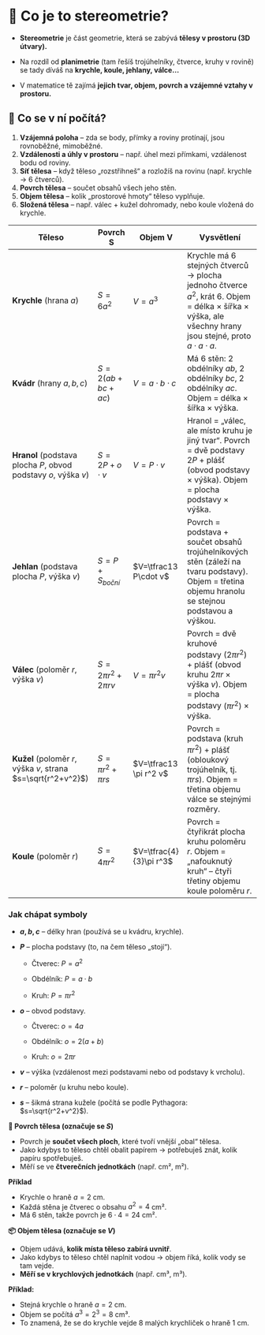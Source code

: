 # 🔷 Co je to stereometrie?

- **Stereometrie** je část geometrie, která se zabývá **tělesy v prostoru (3D útvary).**

- Na rozdíl od **planimetrie** (tam řešíš trojúhelníky, čtverce, kruhy v rovině) se tady díváš na **krychle, koule, jehlany, válce…**

- V matematice tě zajímá **jejich tvar, objem, povrch a vzájemné vztahy v prostoru.**

## 🔷 Co se v ní počítá?

1. **Vzájemná poloha** – zda se body, přímky a roviny protínají, jsou rovnoběžné, mimoběžné.
1. **Vzdálenosti a úhly v prostoru** – např. úhel mezi přímkami, vzdálenost bodu od roviny.
1. **Síť tělesa** – když těleso „rozstřihneš“ a rozložíš na rovinu (např. krychle → 6 čtverců).
1. **Povrch tělesa** – součet obsahů všech jeho stěn.
1. **Objem tělesa** – kolik „prostorové hmoty“ těleso vyplňuje.
1. **Složená tělesa** – např. válec + kužel dohromady, nebo koule vložená do krychle.


| Těleso | Povrch S | Objem V | Vysvětlení |
|---|---|---|---|
| **Krychle** (hrana $a$) | $S=6a^2$ | $V=a^3$ | Krychle má 6 stejných čtverců → plocha jednoho čtverce $a^2$, krát 6. Objem = délka × šířka × výška, ale všechny hrany jsou stejné, proto $a\cdot a\cdot a$. |
| **Kvád­r** (hrany $a,b,c$) | $S=2(ab+bc+ac)$ | $V=a\cdot b\cdot c$ | Má 6 stěn: 2 obdélníky $ab$, 2 obdélníky $bc$, 2 obdélníky $ac$. Objem = délka × šířka × výška. |
| **Hranol** (podstava plocha $P$, obvod podstavy $o$, výška $v$) | $S=2P+o\cdot v$ | $V=P\cdot v$ | Hranol = „válec, ale místo kruhu je jiný tvar“. Povrch = dvě podstavy $2P$ + plášť (obvod podstavy × výška). Objem = plocha podstavy × výška. |
| **Jehlan** (podstava plocha $P$, výška $v$) | $S=P+S_{boční}$ | $V=\tfrac13 P\cdot v$ | Povrch = podstava + součet obsahů trojúhelníkových stěn (záleží na tvaru podstavy). Objem = třetina objemu hranolu se stejnou podstavou a výškou. |
| **Válec** (poloměr $r$, výška $v$) | $S=2\pi r^2 + 2\pi r v$ | $V=\pi r^2 v$ | Povrch = dvě kruhové podstavy $(2\pi r^2)$ + plášť (obvod kruhu $2\pi r$ × výška $v$). Objem = plocha podstavy $(\pi r^2)$ × výška. |
| **Kužel** (poloměr $r$, výška $v$, strana $s=\sqrt{r^2+v^2}$) | $S=\pi r^2 + \pi r s$ | $V=\tfrac13 \pi r^2 v$ | Povrch = podstava (kruh $\pi r^2$) + plášť (obloukový trojúhelník, tj. $\pi r s$). Objem = třetina objemu válce se stejnými rozměry. |
| **Koule** (poloměr $r$) | $S=4\pi r^2$ | $V=\tfrac{4}{3}\pi r^3$ | Povrch = čtyřikrát plocha kruhu poloměru $r$. Objem = „nafouknutý kruh“ – čtyři třetiny objemu koule poloměru $r$. |

### Jak chápat symboly

- **$a, b, c$** – délky hran (používá se u kvádru, krychle).

- **$P$** – plocha podstavy (to, na čem těleso „stojí“).

    - Čtverec: $P=a^2$

    - Obdélník: $P=a \cdot b$

    - Kruh: $P=\pi r^2$

- **$o$** – obvod podstavy.

    - Čtverec: $o=4a$

    - Obdélník: $o=2(a+b)$

    - Kruh: $o=2\pi r$

- **$v$** – výška (vzdálenost mezi podstavami nebo od podstavy k vrcholu).

- **$r$** – poloměr (u kruhu nebo koule).

- **$s$** – šikmá strana kužele (počítá se podle Pythagora: $s=\sqrt{r^2+v^2}$).


**📐 Povrch tělesa (označuje se $S$)**

- Povrch je **součet všech ploch**, které tvoří vnější „obal“ tělesa.
- Jako kdybys to těleso chtěl obalit papírem → potřebuješ znát, kolik papíru spotřebuješ.
- Měří se ve **čtverečních jednotkách** (např. cm², m²).

**Příklad**

- Krychle o hraně $a=2$ cm.
- Každá stěna je čtverec o obsahu $a^2 = 4$ cm².
- Má 6 stěn, takže povrch je $6 \cdot 4 = 24$ cm².

**📦 Objem tělesa (označuje se $V$)**

- Objem udává, **kolik místa těleso zabírá uvnitř**.
- Jako kdybys to těleso chtěl naplnit vodou → objem říká, kolik vody se tam vejde.
- **Měří se v krychlových jednotkách** (např. cm³, m³).

**Příklad:**

- Stejná krychle o hraně $a=2$ cm.
- Objem se počítá $a^3 = 2^3 = 8$ cm³.
- To znamená, že se do krychle vejde 8 malých krychliček o hraně 1 cm.